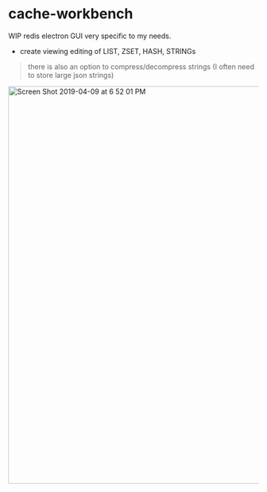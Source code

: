 # cache-workbench

WIP redis electron GUI very specific to my needs.

* create viewing editing of LIST, ZSET, HASH, STRINGs
> there is also an option to compress/decompress strings (I often need to store large json strings)

<img width="800" alt="Screen Shot 2019-04-09 at 6 52 01 PM" src="https://user-images.githubusercontent.com/2997998/55845921-9fbf1480-5af8-11e9-8789-fd8263c5b37b.png">

